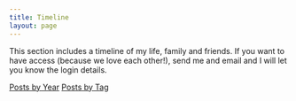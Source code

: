 ```yaml
---
title: Timeline
layout: page
---
```


This section includes a timeline of my life, family and friends. If you want to have access (because we love each other!), send me and email and I will let you know the login details.

<div class="text-center">
  <a href="/posts" class="btn btn--primary">Posts by Year</a>
  <a href="/tags" class="btn btn--primary">Posts by Tag</a>
</div>